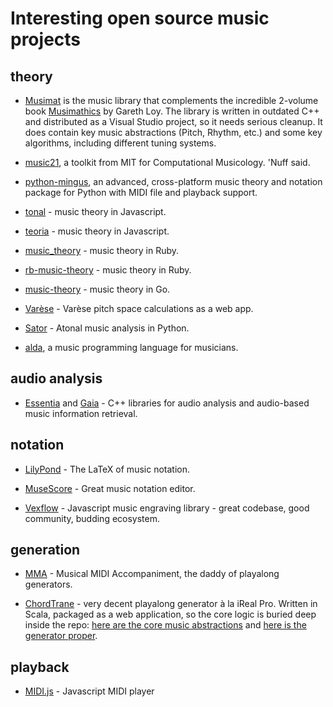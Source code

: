 # Interesting open source music projects

## theory

- [Musimat](http://www.musimat.com/) is the music library that complements the incredible 2-volume book [Musimathics](http://www.musimathics.com/) by Gareth Loy. The library is written in outdated C++ and distributed as a Visual Studio project, so it needs serious cleanup. It does contain key music abstractions (Pitch, Rhythm, etc.) and some key algorithms, including different tuning systems.

- [music21](https://github.com/cuthbertlab/music21), a toolkit from MIT for Computational Musicology. 'Nuff said.

- [python-mingus](https://github.com/bspaans/python-mingus), an advanced, cross-platform music theory and notation package for Python with MIDI file and playback support.

- [tonal](https://github.com/danigb/tonal) - music theory in Javascript.

- [teoria](https://github.com/saebekassebil/teoria) - music theory in Javascript.

- [music_theory](https://github.com/beneggett/music_theory) - music theory in Ruby.

- [rb-music-theory](https://github.com/chrisbratlien/rb-music-theory) - music theory in Ruby.

- [music-theory](https://github.com/go-music-theory/music-theory) - music theory in Go.

- [Varèse](https://github.com/WChargin/varese) - Varèse pitch space calculations as a web app.

- [Sator](https://github.com/calebsmith/Sator) - Atonal music analysis in Python.

- [alda](https://github.com/alda-lang/alda), a music programming language for musicians.

## audio analysis

- [Essentia](https://github.com/MTG/essentia) and [Gaia](https://github.com/MTG/gaia) - C++ libraries for audio analysis and audio-based music information retrieval.

## notation

- [LilyPond](http://lilypond.org/) - The LaTeX of music notation.

- [MuseScore](https://musescore.org) - Great music notation editor.

- [Vexflow](https://github.com/0xfe/vexflow) - Javascript music engraving library - great codebase, good community, budding ecosystem.

## generation

- [MMA](http://www.mellowood.ca/mma/) - Musical MIDI Accompaniment, the daddy of playalong generators.

- [ChordTrane](https://github.com/larryoatmeal/ChordTrane) - very decent playalong generator à la iReal Pro. Written in Scala, packaged as a web application, so the core logic is buried deep inside the repo: [here are the core music abstractions](https://github.com/larryoatmeal/ChordTrane/tree/master/app/models/MusicRepresentation) and [here is the generator proper](https://github.com/larryoatmeal/ChordTrane/tree/master/app/models/Playback).

## playback

- [MIDI.js](https://github.com/mudcube/MIDI.js/) - Javascript MIDI player


